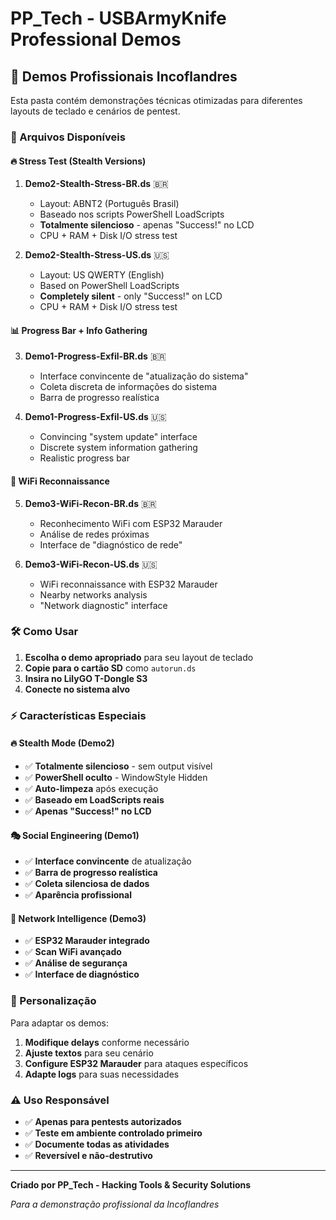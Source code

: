 # PP_Tech - USBArmyKnife Professional Demos

## 🎯 Demos Profissionais Incoflandres

Esta pasta contém demonstrações técnicas otimizadas para diferentes layouts de teclado e cenários de pentest.

### 📁 Arquivos Disponíveis

#### 🔥 **Stress Test (Stealth Versions)**
1. **Demo2-Stealth-Stress-BR.ds** 🇧🇷
   - Layout: ABNT2 (Português Brasil)
   - Baseado nos scripts PowerShell LoadScripts
   - **Totalmente silencioso** - apenas "Success!" no LCD
   - CPU + RAM + Disk I/O stress test

2. **Demo2-Stealth-Stress-US.ds** 🇺🇸
   - Layout: US QWERTY (English)
   - Based on PowerShell LoadScripts
   - **Completely silent** - only "Success!" on LCD
   - CPU + RAM + Disk I/O stress test

#### 📊 **Progress Bar + Info Gathering**
3. **Demo1-Progress-Exfil-BR.ds** 🇧🇷
   - Interface convincente de "atualização do sistema"
   - Coleta discreta de informações do sistema
   - Barra de progresso realística

4. **Demo1-Progress-Exfil-US.ds** 🇺🇸
   - Convincing "system update" interface
   - Discrete system information gathering
   - Realistic progress bar

#### 📡 **WiFi Reconnaissance**
5. **Demo3-WiFi-Recon-BR.ds** 🇧🇷
   - Reconhecimento WiFi com ESP32 Marauder
   - Análise de redes próximas
   - Interface de "diagnóstico de rede"

6. **Demo3-WiFi-Recon-US.ds** 🇺🇸
   - WiFi reconnaissance with ESP32 Marauder
   - Nearby networks analysis
   - "Network diagnostic" interface

### 🛠️ Como Usar

1. **Escolha o demo apropriado** para seu layout de teclado
2. **Copie para o cartão SD** como `autorun.ds`
3. **Insira no LilyGO T-Dongle S3**
4. **Conecte no sistema alvo**

### ⚡ Características Especiais

#### 🔥 **Stealth Mode (Demo2)**
- ✅ **Totalmente silencioso** - sem output visível
- ✅ **PowerShell oculto** - WindowStyle Hidden
- ✅ **Auto-limpeza** após execução
- ✅ **Baseado em LoadScripts reais**
- ✅ **Apenas "Success!" no LCD**

#### 🎭 **Social Engineering (Demo1)**
- ✅ **Interface convincente** de atualização
- ✅ **Barra de progresso realística**
- ✅ **Coleta silenciosa de dados**
- ✅ **Aparência profissional**

#### 📡 **Network Intelligence (Demo3)**
- ✅ **ESP32 Marauder integrado**
- ✅ **Scan WiFi avançado**
- ✅ **Análise de segurança**
- ✅ **Interface de diagnóstico**

### 🔧 Personalização

Para adaptar os demos:
1. **Modifique delays** conforme necessário
2. **Ajuste textos** para seu cenário
3. **Configure ESP32 Marauder** para ataques específicos
4. **Adapte logs** para suas necessidades

### ⚠️ Uso Responsável

- ✅ **Apenas para pentests autorizados**
- ✅ **Teste em ambiente controlado primeiro**
- ✅ **Documente todas as atividades**
- ✅ **Reversível e não-destrutivo**

---

**Criado por PP_Tech - Hacking Tools & Security Solutions**

*Para a demonstração profissional da Incoflandres*